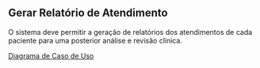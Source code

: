 ## Gerar Relatório de Atendimento ##

O sistema deve permitir a geração de relatórios dos atendimentos de cada paciente para uma posterior análise e revisão clínica.

[Diagrama de Caso de Uso](https://github.com/Elildes/projeto-engenharia-requisitos/blob/main/documentacao/diagramas/diagramas\RF04.01-CSU.jpg)
